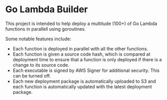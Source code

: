 
# Go Lambda Builder

This project is intended to help deploy a multitude (100+) of Go Lambda functions in parallell using goroutines.

Some notable features include:
- Each function is deployed in parallel with all the other functions.
- Each function is given a source code hash, which is compared at deployment time to
  ensure that a function is only deployed if there is a change to its source code.
- Each executable is signed by AWS Signer for additional security. This can be turned off.
- Each new deployment package is automatically uploaded to S3 and each function is
  automatically updated with the latest deployment package.

